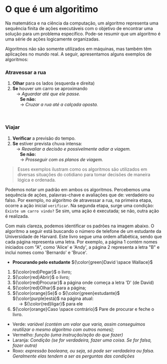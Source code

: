 # O que é um algoritimo
Na matemática e na ciência da computação, um algoritmo representa uma sequência finita de ações executáveis com o objetivo de encontrar uma solução para um problema específico. Pode-se resumir que um algoritmo é uma série de ações logicamente organizadas.

Algoritmos não são somente utilizados em máquinas, mas também têm aplicações no mundo real. A seguir, apresentamos alguns exemplos de algoritmos:


### Atravessar a rua 
1. __Olhar__ para os lados (esquerda e direita) 
2. __Se__ houver um carro se aproximando </br>
    &nbsp;&nbsp; -> _Aguardar até que ele passe._ </br>
&nbsp;&nbsp;&nbsp;&nbsp;&nbsp;   __Se não:__ </br>
&nbsp;&nbsp;&nbsp;&nbsp;&nbsp;                -> _Cruzar a rua até a calçada oposta._

</br>

### Viajar 
1. __Verificar__ a previsão do tempo. 
2. __Se__ estiver prevista chuva intensa: </br>
    &nbsp;&nbsp; -> _Reavaliar a decisão e possivelmente adiar a viagem._ </br>
&nbsp;&nbsp;&nbsp;&nbsp;&nbsp;   __Se não:__ </br>
&nbsp;&nbsp;&nbsp;&nbsp;&nbsp;                -> _Prosseguir com os planos de viagem._

> Esses exemplos ilustram como os algoritmos são utilizados em diversas situações do cotidiano para tomar decisões de maneira lógica e ordenada.

Podemos notar um padrão em ambos os algoritmos. Percebemos uma sequência de ações, palavras-chave e avaliações que de: verdadeiro ou falso. Por exemplo, no algoritmo de atravessar a rua, na primeira etapa, ocorre a ação inicial `verificar`. Na segunda etapa, surge uma condição: `Existe um carro vindo?` Se sim, uma ação é executada; se não, outra ação é realizada.

Com mais clareza, podemos identificar os padrões na imagem abaixo. O algoritmo a seguir está buscando o número de telefone de um estudante da Universidade de Harvard. Este livro segue uma ordem alfabética, sendo que cada página representa uma letra. Por exemplo, a página 1 contém nomes iniciados com "A", como 'Alice' e 'Andy', a página 2 representa a letra "B" e inclui nomes como 'Bernardo' e 'Bruce'.

- __Procurando pelo estudante__ ${\color{green}David \space Wallace}$
1. ${\color{red}Pegar}$ o livro;
2. ${\color{red}Abrir}$ o livro;
3. ${\color{red}Procurar}$ a página onde começa a letra 'D' (de David)
4. ${\color{red}Olhar}$ para a página;
5. ${\color{orange}Se}$ o ${\color{green}estudante}$  ${\color{purple}está}$ na página atual: </br>
&nbsp;&nbsp;&nbsp;&nbsp; -> ${\color{red}ligar}$ para ele </br>
6. ${\color{orange}Caso \space contrário}$ Pare de procurar e feche o livro.

- Verde: _variável (contém um valor que varia, assim conseguimos reutilizar o mesmo algoritmo com outros nomes);_
- Vermelho: _função (uma instrução/ação do que fazer)_
- Laranja: _Condição (se for verdadeira, fazer uma coisa. Se for falsa, fazer outra)_
- Roxo: _expressão booleana, ou seja, só pode ser verdadeira ou falsa. Geralmente elas tendem a ser as perguntas das condições_